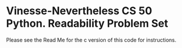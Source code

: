 # Vinesse-Nevertheless CS 50 Python. Readability Problem Set

Please see the Read Me for the c version of this code for instructions.
